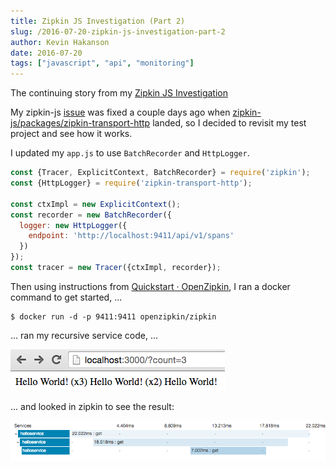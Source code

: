 ```yaml
---
title: Zipkin JS Investigation (Part 2)
slug: /2016-07-20-zipkin-js-investigation-part-2
author: Kevin Hakanson
date: 2016-07-20
tags: ["javascript", "api", "monitoring"]
---
```

The continuing story from my [Zipkin JS Investigation](../2016-06-10-zipkin-js-investigation)

My zipkin-js [issue](https://github.com/openzipkin/zipkin-js/issues/15) was fixed a couple days ago when [zipkin-js/packages/zipkin-transport-http](https://github.com/openzipkin/zipkin-js/tree/master/packages/zipkin-transport-http) landed, so I decided to revisit my test project and see how it works.

I updated my `app.js` to use `BatchRecorder` and `HttpLogger`.

```javascript
const {Tracer, ExplicitContext, BatchRecorder} = require('zipkin');  
const {HttpLogger} = require('zipkin-transport-http');  
  
const ctxImpl = new ExplicitContext();  
const recorder = new BatchRecorder({  
  logger: new HttpLogger({  
    endpoint: 'http://localhost:9411/api/v1/spans'  
  })  
});  
const tracer = new Tracer({ctxImpl, recorder});  
```

Then using instructions from [Quickstart · OpenZipkin](http://zipkin.io/pages/quickstart.html), I ran a docker command to get started, ...

```console
$ docker run -d -p 9411:9411 openzipkin/zipkin
```

... ran my recursive service code, ...

[![](images/pastedImage_24.png)](images/pastedImage_24.png)

... and looked in zipkin to see the result:

[![](images/pastedImage_0.png)](images/pastedImage_0.png)
